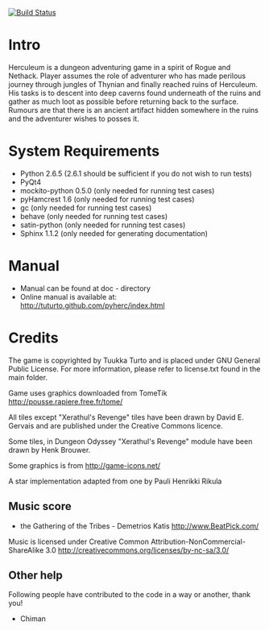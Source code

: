 [![Build Status](https://travis-ci.org/tuturto/pyherc.png)](https://travis-ci.org/tuturto/pyherc)

Intro
=====
Herculeum is a dungeon adventuring game in a spirit of Rogue and Nethack.
Player assumes the role of adventurer who has made perilous journey through
jungles of Thynian and finally reached ruins of Herculeum. His tasks is to
descent into deep caverns found underneath of the ruins and gather as much loot
as possible before returning back to the surface. Rumours are that there is
an ancient artifact hidden somewhere in the ruins and the adventurer wishes to
posses it.

System Requirements
===================
* Python 2.6.5 (2.6.1 should be sufficient if you do not wish to run tests)
* PyQt4
* mockito-python 0.5.0 (only needed for running test cases)
* pyHamcrest 1.6 (only needed for running test cases)
* gc (only needed for running test cases)
* behave (only needed for running test cases)
* satin-python (only needed for running test cases)
* Sphinx 1.1.2 (only needed for generating documentation)

Manual
======
* Manual can be found at doc - directory
* Online manual is available at: http://tuturto.github.com/pyherc/index.html

Credits
=======
The game is copyrighted by Tuukka Turto and is placed under 
GNU General Public License. For more information, please refer to license.txt
found in the main folder.

Game uses graphics downloaded from TomeTik <http://pousse.rapiere.free.fr/tome/>

All tiles except "Xerathul's Revenge" tiles have been drawn by David E. Gervais
and are published under the Creative Commons licence.

Some tiles, in Dungeon Odyssey "Xerathul's Revenge" module have been drawn 
by Henk Brouwer.

Some graphics is from http://game-icons.net/

A star implementation adapted from one by Pauli Henrikki Rikula

Music score
-----------
 - the Gathering of the Tribes - Demetrios Katis <http://www.BeatPick.com/>

Music is licensed under Creative Common Attribution-NonCommercial-ShareAlike 3.0 <http://creativecommons.org/licenses/by-nc-sa/3.0/>
 
Other help
----------
Following people have contributed to the code in a way or another, thank you!

 - Chiman
